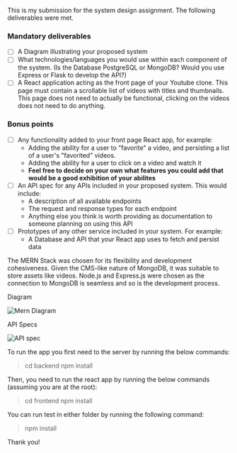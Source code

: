 This is my submission for the system design assignment. The following deliverables were met.

### Mandatory deliverables
- [ ] A Diagram illustrating your proposed system
- [ ] What technologies/languages you would use within each component of the system. (Is the Database PostgreSQL or MongoDB? Would you use Express or Flask to develop the API?)
- [ ] A React application acting as the front page of your Youtube clone. This page must contain a scrollable list of videos with titles and thumbnails. This page does not need to actually be functional, clicking on the videos does not need to do anything.

### Bonus points
- [ ] Any functionality added to your front page React app, for example:
  * Adding the ability for a user to "favorite" a video, and persisting a list of a user's "favorited" videos.
  * Adding the ability for a user to click on a video and watch it
  * **Feel free to decide on your own what features you could add that would be a good exhibition of your abilites**
- [ ] An API spec for any APIs included in your proposed system. This would include:
  * A description of all available endpoints
  * The request and response types for each endpoint
  * Anything else you think is worth providing as documentation to someone planning on using this API
- [ ] Prototypes of any other service included in your system. For example:
  * A Database and API that your React app uses to fetch and persist data
 
The MERN Stack was chosen for its flexibility and development cohesiveness. Given the CMS-like nature of MongoDB, it was suitable to store assets like videos. Node.js and Express.js were chosen as the connection to MongoDB is seamless and so is the development process.

Diagram

![Mern Diagram](https://github.com/user-attachments/assets/e0082e84-ee0c-4900-a13c-7127e9d672d4)

API Specs

![API spec](https://github.com/user-attachments/assets/7caa52ab-e28a-433e-bf9f-a7555638dfe2)

To run the app you first need to the server by running the below commands:

> cd backend
> npm install

Then, you need to run the react app by running the below commands (assuming you are at the root):

> cd frontend
> npm install

You can run test in either folder by running the following command:

> npm install


Thank you!
